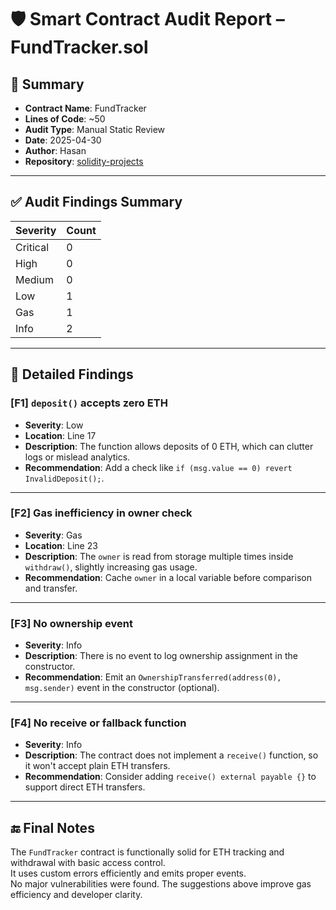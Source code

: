 # 🛡️ Smart Contract Audit Report – FundTracker.sol

## 🔎 Summary

- **Contract Name**: FundTracker
- **Lines of Code**: ~50
- **Audit Type**: Manual Static Review
- **Date**: 2025-04-30
- **Author**: Hasan
- **Repository**: [solidity-projects](https://github.com/hasan-23/solidity-projects/blob/main/contracts/FundTracker.sol)

---

## ✅ Audit Findings Summary

| Severity | Count |
|----------|-------|
| Critical | 0 |
| High     | 0 |
| Medium   | 0 |
| Low      | 1 |
| Gas      | 1 |
| Info     | 2 |

---

## 🧠 Detailed Findings

### [F1] `deposit()` accepts zero ETH  
- **Severity**: Low  
- **Location**: Line 17  
- **Description**: The function allows deposits of 0 ETH, which can clutter logs or mislead analytics.  
- **Recommendation**: Add a check like `if (msg.value == 0) revert InvalidDeposit();`.

---

### [F2] Gas inefficiency in owner check  
- **Severity**: Gas  
- **Location**: Line 23  
- **Description**: The `owner` is read from storage multiple times inside `withdraw()`, slightly increasing gas usage.  
- **Recommendation**: Cache `owner` in a local variable before comparison and transfer.

---

### [F3] No ownership event  
- **Severity**: Info  
- **Description**: There is no event to log ownership assignment in the constructor.  
- **Recommendation**: Emit an `OwnershipTransferred(address(0), msg.sender)` event in the constructor (optional).

---

### [F4] No receive or fallback function  
- **Severity**: Info  
- **Description**: The contract does not implement a `receive()` function, so it won't accept plain ETH transfers.  
- **Recommendation**: Consider adding `receive() external payable {}` to support direct ETH transfers.

---

## 🔚 Final Notes

The `FundTracker` contract is functionally solid for ETH tracking and withdrawal with basic access control.  
It uses custom errors efficiently and emits proper events.  
No major vulnerabilities were found. The suggestions above improve gas efficiency and developer clarity.

